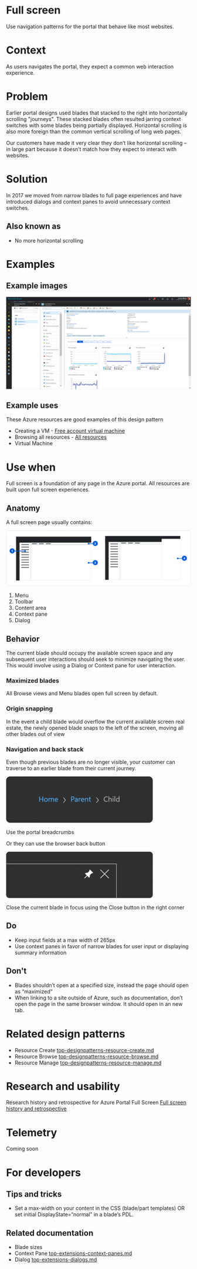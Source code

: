 # Full screen 
Use navigation patterns for the portal that behave like most websites.

# Context
As users navigates the portal, they expect a common web interaction experience. 

# Problem
Earlier portal designs used blades that stacked to the right into horizontally scrolling "journeys".  These stacked blades often resulted jarring context switches with some blades being partially displayed.  Horizontal scrolling is also more foreign than the common vertical scrolling of long web pages.  

Our customers have made it very clear they don’t like horizontal scrolling – in large part because it doesn’t match how they expect to interact with websites.   

# Solution
In 2017 we moved from narrow blades to full page experiences and have introduced dialogs and context panes to avoid unnecessary context switches.

## Also known as 

-   No more horizontal scrolling

# Examples

## Example images 

![Full screen](../media/top-designpatterns-page-fullscreen/Full-screen-1.png "Full screen example")

## Example uses
These Azure resources are good examples of this design pattern 

* Creating a VM - [Free account virtual machine](https://rc.portal.azure.com/#create/microsoft.freeaccountvirtualmachine)
* Browsing all resources - [All resources](https://rc.portal.azure.com/#blade/HubsExtension/ArtBrowseBlade/resourceType/Microsoft.Resources%2Fresources)
* Virtual Machine 

# Use when
Full screen is a foundation of any page in the Azure portal. All resources are built upon full screen experiences.


## Anatomy  
A full screen page usually contains:

![Full screen anatomy](../media/top-designpatterns-page-fullscreen/FS_1_Anatomy.png "Full screen anatomy")

1. Menu
2. Toolbar
3. Content area
4. Context pane
5. Dialog

## Behavior 
The current blade should occupy the available screen space and any subsequent user interactions should seek to minimize navigating the user.  This would involve using a Dialog or Context pane for user interaction.
### Maximized blades 
All Browse views and Menu blades open full screen by default.
### Origin snapping 
In the event a child blade would overflow the current available screen real estate, the newly opened blade snaps to the left of the screen, moving all other blades out of view
### Navigation and back stack 
Even though previous blades are no longer visible, your customer can traverse to an earlier blade from their current journey.

![Breadcrumb](../media/top-designpatterns-page-fullscreen/FS_2_Breadcrumbs@2x-400x126.png "breacrumb")

Use the portal breadcrumbs

Or they can use the browser back button

![close blade](../media/top-designpatterns-page-fullscreen/FS_3_X@2x-400x126.png "close blade")

Close the current blade in focus using the Close button in the right corner


## Do 

* Keep input fields at a max width of 265px
* Use context panes in favor of narrow blades for user input or displaying summary information  

## Don't 

* Blades shouldn’t open at a specified size, instead the page should open as “maximized”
* When linking to a site outside of Azure, such as documentation, don’t open the page in the same browser window. It should open in an new tab.

# Related design patterns

* Resource Create [top-designpatterns-resource-create.md](top-designpatterns-resource-create.md)
* Resource Browse [top-designpatterns-resource-browse.md](top-designpatterns-resource-browse.md)
* Resource Manage [top-designpatterns-resource-manage.md](top-designpatterns-resource-manage.md)

# Research and usability

Research history and retrospective for Azure Portal Full Screen
[Full screen history and retrospective](https://microsoft.sharepoint.com/:p:/r/teams/azureteams/aapt/azureux/portalfx/_layouts/15/Doc.aspx?sourcedoc=%7B78bf3a97-2ccc-4920-886d-ce508980c3d8%7D&action=default)

# Telemetry
Coming soon

# For developers 

## Tips and tricks 

* Set a max-width on your content in the CSS (blade/part templates) OR set initial DisplayState=“normal” in a blade’s PDL. 

## Related documentation

* Blade sizes []()
* Context Pane [top-extensions-context-panes.md](top-extensions-context-panes.md)
* Dialog [top-extensions-dialogs.md](top-extensions-dialogs.md)
